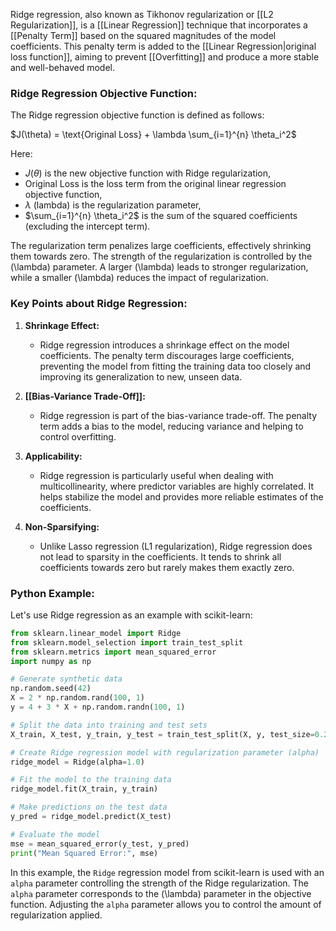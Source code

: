 Ridge regression, also known as Tikhonov regularization or [[L2 Regularization]], is a [[Linear Regression]] technique that incorporates a [[Penalty Term]] based on the squared magnitudes of the model coefficients. This penalty term is added to the [[Linear Regression|original loss function]], aiming to prevent [[Overfitting]] and produce a more stable and well-behaved model.

### Ridge Regression Objective Function:

The Ridge regression objective function is defined as follows:

$J(\theta) = \text{Original Loss} + \lambda \sum_{i=1}^{n} \theta_i^2$

Here:
- $J(\theta)$ is the new objective function with Ridge regularization,
- $\text{Original Loss}$ is the loss term from the original linear regression objective function,
- $\lambda$ (lambda) is the regularization parameter,
- $\sum_{i=1}^{n} \theta_i^2$ is the sum of the squared coefficients (excluding the intercept term).

The regularization term penalizes large coefficients, effectively shrinking them towards zero. The strength of the regularization is controlled by the \(\lambda\) parameter. A larger \(\lambda\) leads to stronger regularization, while a smaller \(\lambda\) reduces the impact of regularization.

### Key Points about Ridge Regression:

1. **Shrinkage Effect:**
   - Ridge regression introduces a shrinkage effect on the model coefficients. The penalty term discourages large coefficients, preventing the model from fitting the training data too closely and improving its generalization to new, unseen data.

2. **[[Bias-Variance Trade-Off]]:**
   - Ridge regression is part of the bias-variance trade-off. The penalty term adds a bias to the model, reducing variance and helping to control overfitting.

3. **Applicability:**
   - Ridge regression is particularly useful when dealing with multicollinearity, where predictor variables are highly correlated. It helps stabilize the model and provides more reliable estimates of the coefficients.

4. **Non-Sparsifying:**
   - Unlike Lasso regression (L1 regularization), Ridge regression does not lead to sparsity in the coefficients. It tends to shrink all coefficients towards zero but rarely makes them exactly zero.

### Python Example:

Let's use Ridge regression as an example with scikit-learn:

```python
from sklearn.linear_model import Ridge
from sklearn.model_selection import train_test_split
from sklearn.metrics import mean_squared_error
import numpy as np

# Generate synthetic data
np.random.seed(42)
X = 2 * np.random.rand(100, 1)
y = 4 + 3 * X + np.random.randn(100, 1)

# Split the data into training and test sets
X_train, X_test, y_train, y_test = train_test_split(X, y, test_size=0.2, random_state=42)

# Create Ridge regression model with regularization parameter (alpha)
ridge_model = Ridge(alpha=1.0)

# Fit the model to the training data
ridge_model.fit(X_train, y_train)

# Make predictions on the test data
y_pred = ridge_model.predict(X_test)

# Evaluate the model
mse = mean_squared_error(y_test, y_pred)
print("Mean Squared Error:", mse)
```

In this example, the `Ridge` regression model from scikit-learn is used with an `alpha` parameter controlling the strength of the Ridge regularization. The `alpha` parameter corresponds to the \(\lambda\) parameter in the objective function. Adjusting the `alpha` parameter allows you to control the amount of regularization applied.